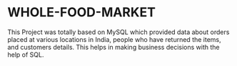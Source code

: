 # WHOLE-FOOD-MARKET
This Project was totally based on MySQL which provided data about orders placed at various locations in India, people who have returned the items, and customers details. This helps in making business decisions with the help of SQL.
